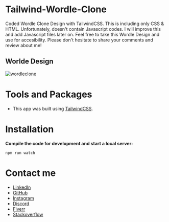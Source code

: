 # Tailwind-Wordle-Clone
Coded Wordle Clone Design with TailwindCSS. This is including only  CSS &amp; HTML. Unfortunately, doesn't contain Javascript codes. I will improve this and add Javascript files later on. Feel free to take this Wordle Design and use for accesibility.
Please don't hesitate to share your comments and review about me!

## Worlde Design
![wordleclone](https://user-images.githubusercontent.com/99079485/153759711-922fd4f7-52ad-4b08-8b7b-fe3b24d99342.png)
                        
# Tools and Packages 

* This app was built using [TailwindCSS](https://tailwindcss.com/). 

# Installation

**Compile the code for development and start a local server:**
```
npm run watch
```                      
# Contact me

* [LinkedIn](https://www.linkedin.com/in/davuthan-i%C5%9F%C3%A7i-5b2ba3233/)
* [GitHub](https://github.com/HoidxDev)
* [Instagram](https://www.instagram.com/davutt8/)
* [Discord](https://discordapp.com/users/302694721497858058)
* [Fiverr](https://www.fiverr.com/hoidxdev)
* [Stackoverflow](https://stackoverflow.com/users/18168274/hoidx)

